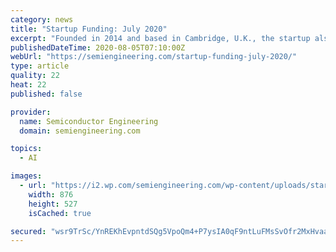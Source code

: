 ```yaml
---
category: news
title: "Startup Funding: July 2020"
excerpt: "Founded in 2014 and based in Cambridge, U.K., the startup also has efforts directed to computational chemistry and machine learning. Total reported funding has reached $45.5M. AI, as a broad category, continues to draw the interest of investors."
publishedDateTime: 2020-08-05T07:10:00Z
webUrl: "https://semiengineering.com/startup-funding-july-2020/"
type: article
quality: 22
heat: 22
published: false

provider:
  name: Semiconductor Engineering
  domain: semiengineering.com

topics:
  - AI

images:
  - url: "https://i2.wp.com/semiengineering.com/wp-content/uploads/startup-funding-2020-07-Jul-table1.png?fit=876%2C527&#038;ssl=1"
    width: 876
    height: 527
    isCached: true

secured: "wsr9TrSc/YnREKhEvpntdSQg5VpoQm4+P7ysIA0qF9ntLuFMsSvOfr2MxHvaaUElkLCctadOfFq+hLKONmff59e3eeYQ+VlfBVctaCt4EDCDwUXU1pWMNUMzUFnPDqdODMzbf8uwfM+EFZ+J2cLVu96+ynAPEYqe+56fMiOjQBKvnkoha/s3tkYws6nceI7HQxSpr6Z7khD1u1FUasFEEeWwkPIL+7cO2/SNWzRnkVobvccudiW0nTSiH1PVFN70GmFjTZNGbiRkrPvBlQOYJG67E8owP/+OGG3xpV8Vsq4sn/Kn1EBjSMiMKjIwN537rc9MPvsZozKsTYlyEzRdeA==;ZiWRMY/LqFAbrrHeEsOTug=="
---
```


